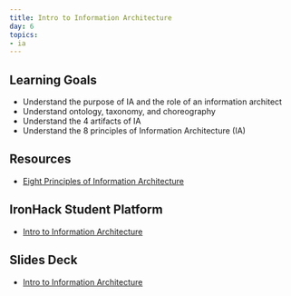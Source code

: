 ```yaml
---
title: Intro to Information Architecture
day: 6
topics:
- ia
---
```


## Learning Goals
- Understand the purpose of IA and the role of an information architect
- Understand ontology, taxonomy, and choreography
- Understand the 4 artifacts of IA
- Understand the 8 principles of Information Architecture (IA)

## Resources
- [Eight Principles of Information Architecture](https://www.asis.org/Bulletin/Aug-10/AugSep10_Brown.pdf)

## IronHack Student Platform
- [Intro to Information Architecture](http://learn.ironhack.com/#/learning_unit/7033)

## Slides Deck
- [Intro to Information Architecture](https://docs.google.com/presentation/d/14kkjM-tsGCfIzNx9zXuZQ2eWucjH75DyIUluAfd5FqE/edit#slide=id.g42bc2a18e9_2_91)
